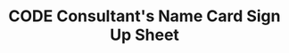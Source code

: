 ---
title: CODE Consultant's Name Card Sign Up Sheet
redirect_to: https://docs.google.com/spreadsheets/d/1-SJ1p9X1G1hGXHCjShK11g4n_h9fxlm9wq49UWGUjs0/edit?usp=sharing
redirect_from: 
  - /CNCSignupSheets
  - /cncsignupsheets
---